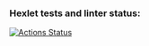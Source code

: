 ### Hexlet tests and linter status:
[![Actions Status](https://github.com/alenka228-coder/frontend-project-44/workflows/hexlet-check/badge.svg)](https://github.com/alenka228-coder/frontend-project-44/actions)